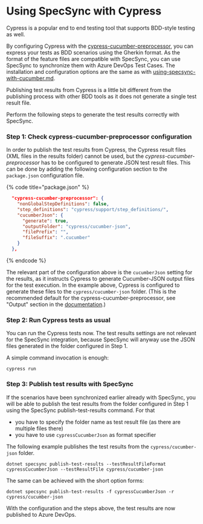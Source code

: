 # Using SpecSync with Cypress

Cypress is a popular end to end testing tool that supports BDD-style testing as well.

By configuring Cypress with the [cypress-cucumber-preprocessor](https://www.npmjs.com/package/cypress-cucumber-preprocessor), you can express your tests as BDD scenarios using the Gherkin format. As the format of the feature files are compatible with SpecSync, you can use SpecSync to synchronize them with Azure DevOps Test Cases. The installation and configuration options are the same as with [using-specsync-with-cucumber.md](using-specsync-with-cucumber.md "mention").

Publishing test results from Cypress is a little bit different from the publishing process with other BDD tools as it does not generate a single test result file.&#x20;

Perform the following steps to generate the test results correctly with SpecSync.

### Step 1: Check cypress-cucumber-preprocessor configuration

In order to publish the test results from Cypress, the Cypress result files (XML files in the results folder) cannot be used, but the _cypress-cucumber-preprocessor_ has to be configured to generate JSON test result files. This can be done by adding the following configuration section to the `package.json` configuration file.

{% code title="package.json" %}
```json
  "cypress-cucumber-preprocessor": {
    "nonGlobalStepDefinitions": false,
    "step_definitions": "cypress/support/step_definitions/",
    "cucumberJson": {
      "generate": true,
      "outputFolder": "cypress/cucumber-json",
      "filePrefix": "",
      "fileSuffix": ".cucumber"
    }
  },

```
{% endcode %}

The relevant part of the configuration above is the `cucumberJson` setting for the results, as it instructs Cypress to generate Cucumber-JSON output files for the test execution. In the example above, Cypress is configured to generate these files to the `cypress/cucumber-json` folder. (This is the recommended default for the cypress-cucumber-preprocessor, see "Output" section in the [documentation](https://www.npmjs.com/package/cypress-cucumber-preprocessor).)

### Step 2: Run Cypress tests as usual

You can run the Cypress tests now. The test results settings are not relevant for the SpecSync integration, because SpecSync will anyway use the JSON files generated in the folder configured in Step 1.

A simple command invocation is enough:

```
cypress run
```

### Step 3: Publish test results with SpecSync

If the scenarios have been synchronized earlier already with SpecSync, you will be able to publish the test results from the folder configured in Step 1 using the SpecSync publish-test-results command. For that&#x20;

* you have to specify the folder name as test result file (as there are multiple files there)
* you have to use `cypressCucumberJson` as format specifier

The following example publishes the test results from the `cypress/cucumber-json` folder.

```
dotnet specsync publish-test-results --testResultFileFormat cypressCucumberJson --testResultFile cypress/cucumber-json
```

The same can be achieved with the short option forms:

```
dotnet specsync publish-test-results -f cypressCucumberJson -r cypress/cucumber-json
```

With the configuration and the steps above, the test results are now published to Azure DevOps.
